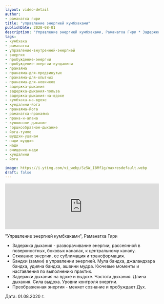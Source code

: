 ```yaml
---
layout: video-detail
author:
- раманатха гири
title: "управление энергией кумбхаками"
publishDate: 2020-08-01
description: "Управление энергией кумбхаками, Раманатха Гири * Задержка дыхания - разворачивание энергии, рассеянной в поверхностных, боковых каналах, к центральному каналу. * Стяжание энергии, ее сублимация и трансформация. * Бандхи (замки) в управлении энерг"
tags: 
- кумбхака
- раманатха
- управление-внутренней-энергией
- энергия
- пробуждение-энергии
- пробуждение-энергии-кундалини
- пранаяма
- пранаяма-для-продвинутых
- пранаяма-для-опытных
- пранаяма-для-новичков
- задержка-дыхания
- задержка-дыхания-польза
- задержка-дыхания-на-вдохе
- кумбхака-на-вдохе
- кундалини-йога
- пранаяма-йога
- раманатха-пранаяма
- прана-и-апана
- кувшинное-дыхание
- горшкообразное-дыхание
- йога-туммо
- шуддхи-ушанам
- нади-шуддхи
- нади
- очищение-нади
- кундалини
- йога

image: https://i.ytimg.com/vi_webp/Sz5W_I8Mf1g/maxresdefault.webp
draft: false
---
```


<iframe width="100%" src="https://www.youtube.com/embed/Sz5W_I8Mf1g" frameborder="0" allowfullscreen=""></iframe> 

 "Управление энергией кумбхаками", Раманатха Гири

* Задержка дыхания - разворачивание энергии, рассеянной в поверхностных, боковых каналах, к центральному каналу.
* Стяжание энергии, ее сублимация и трансформация.
* Бандхи (замки) в управлении энергией. Мула бандха, джаландхара бандха, удияна бандха, ашвини мудра. Кючевые моменты и наставления по выполнению практик.
* Задержки дыхания на вдохе и выдохе. Частота дыхания. Длина дыхания. Сила выдоха. Уровни контроля энергии.
* Преображенная энергия - меняет сознание и пробуждает Дух.

  
 Дата: 01.08.2020 г.

  

 
